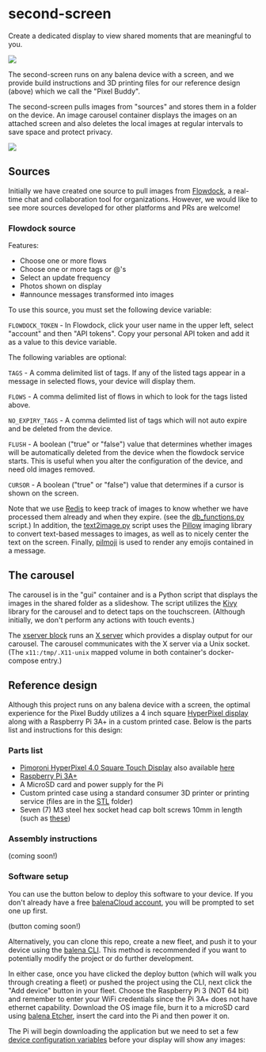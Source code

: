 # second-screen
Create a dedicated display to view shared moments that are meaningful to you.

![](https://raw.githubusercontent.com/balena-io-playground/second-screen/master/images/device1b.jpg)

The second-screen runs on any balena device with a screen, and we provide build instructions and 3D printing files for our reference design (above) which we call the "Pixel Buddy".

The second-screen pulls images from "sources" and stores them in a folder on the device. An image carousel container displays the images on an attached screen and also deletes the local images at regular intervals to save space and protect privacy.

![](https://raw.githubusercontent.com/balena-io-playground/second-screen/master/images/how-works.png)

## Sources
Initially we have created one source to pull images from [Flowdock](https://www.flowdock.com/), a real-time chat and collaboration tool for organizations. However, we would like to see more sources developed for other platforms and PRs are welcome!

### Flowdock source
Features:
- Choose one or more flows
- Choose one or more tags or @'s
- Select an update frequency
- Photos shown on display
- #announce messages transformed into images

To use this source, you must set the following device variable:

`FLOWDOCK_TOKEN` - In Flowdock, click your user name in the upper left, select "account" and then "API tokens". Copy your personal API token and add it as a value to this device variable.

The following variables are optional:

`TAGS` - A comma delimited list of tags. If any of the listed tags appear in a message in selected flows, your device will display them.

`FLOWS` - A comma delimited list of flows in which to look for the tags listed above.

`NO_EXPIRY_TAGS` - A comma delimted list of tags which will not auto expire and be deleted from the device.

`FLUSH` - A boolean ("true" or "false") value that determines whether images will be automatically deleted from the device when the flowdock service starts. This is useful when you alter the configuration of the device, and need old images removed.

`CURSOR` - A boolean ("true" or "false") value that determines if a cursor is shown on the screen.

Note that we use [Redis](https://redis.io/) to keep track of images to know whether we have processed them already and when they expire. (see the [db_functions.py](https://github.com/balena-io-playground/second-screen/blob/master/flowdock/db_functions.py) script.) In addition, the [text2image.py](https://github.com/balena-io-playground/second-screen/blob/master/flowdock/text2image.py) script uses the [Pillow](https://python-pillow.org/) imaging library to convert text-based messages to images, as well as to nicely center the text on the screen. Finally, [pilmoji](https://github.com/jay3332/pilmoji) is used to render any emojis contained in a message. 

## The carousel
The carousel is in the "gui" container and is a Python script that displays the images in the shared folder as a slideshow. The script utilizes the [Kivy](https://kivy.org/#home) library for the carousel and to detect taps on the touchscreen. (Although initially, we don't perform any actions with touch events.)

The [xserver block](https://github.com/balenablocks/xserver) runs an [X server](https://en.wikipedia.org/wiki/X_Window_System) which provides a display output for our carousel. The carousel communicates with the X server via a Unix socket. (The `x11:/tmp/.X11-unix` mapped volume in both container's docker-compose entry.)

## Reference design
Although this project runs on any balena device with a screen, the optimal experience for the Pixel Buddy utilizes a 4 inch square [HyperPixel display](https://shop.pimoroni.com/products/hyperpixel-4-square?variant=30138251444307) along with a Raspberry Pi 3A+ in a custom printed case. Below is the parts list and instructions for this design:

### Parts list
- [Pimoroni HyperPixel 4.0 Square Touch Display](https://shop.pimoroni.com/products/hyperpixel-4-square?variant=30138251444307) also available [here](https://www.adafruit.com/product/4499)
- [Raspberry Pi 3A+](https://www.raspberrypi.com/products/raspberry-pi-3-model-a-plus/)
- A MicroSD card and power supply for the Pi
- Custom printed case using a standard consumer 3D printer or printing service (files are in the [STL](https://github.com/balena-io-playground/second-screen/tree/master/stl) folder)
- Seven (7) M3 steel hex socket head cap bolt screws 10mm in length (such as [these](https://www.amazon.com/Fullerkreg-Socket-Stainless-Machine-Quantity/dp/B07CK3RSN3))

### Assembly instructions
(coming soon!)

### Software setup
You can use the button below to deploy this software to your device. If you don't already have a free [balenaCloud account](https://dashboard.balena-cloud.com/signup), you will be prompted to set one up first.

(button coming soon!)

Alternatively, you can clone this repo, create a new fleet, and push it to your device using the [balena CLI](https://www.balena.io/docs/reference/balena-cli/). This method is recommended if you want to potentially modify the project or do further development.

In either case, once you have clicked the deploy button (which will walk you through creating a fleet) or pushed the project using the CLI, next click the "Add device" button in your fleet. Choose the Raspberry Pi 3 (NOT 64 bit) and remember to enter your WiFi credentials since the Pi 3A+ does not have ethernet capability. Download the OS image file, burn it to a microSD card using [balena Etcher](https://www.balena.io/etcher/), insert the card into the Pi and then power it on.

The Pi will begin downloading the application but we need to set a few [device configuration variables](https://www.balena.io/docs/learn/manage/configuration/) before your display will show any images:
